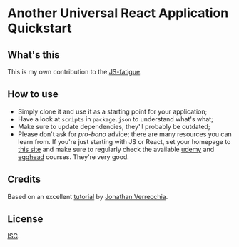 # Another Universal React Application Quickstart

## What's this

This is my own contribution to the [JS-fatigue](https://medium.com/@ericclemmons/javascript-fatigue-48d4011b6fc4).

## How to use

- Simply clone it and use it as a starting point for your application;
- Have a look at `scripts` in `package.json` to understand what's what;
- Make sure to update dependencies, they'll probably be outdated;
- Please don't ask for _pro-bono_ advice; there are many resources you can learn from. If you're just starting with JS or React, set your homepage to [this site](https://facebook.github.io/react/) and make sure to regularly check the available [udemy](https://www.udemy.com) and [egghead](https://egghead.io/) courses. They're very good.

## Credits

Based on an excellent [tutorial](https://github.com/verekia/js-stack-from-scratch) by [Jonathan Verrecchia](https://github.com/verekia).

## License

[ISC](https://github.com/nevir/readable-licenses/blob/master/markdown/ISC-LICENSE.md).
